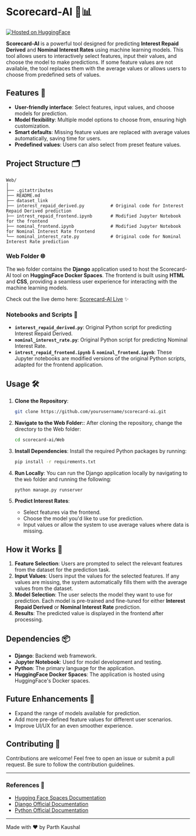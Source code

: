 
# Scorecard-AI 🧠📊

[![Hosted on HuggingFace](https://img.shields.io/badge/Hosted%20On-HuggingFace-blue)](https://parthkl-scorecard.hf.space/)
  
**Scorecard-AI** is a powerful tool designed for predicting **Interest Repaid Derived** and **Nominal Interest Rates** using machine learning models. This tool allows users to interactively select features, input their values, and choose the model to make predictions. If some feature values are not available, the tool replaces them with the average values or allows users to choose from predefined sets of values.

## Features 🚀

- **User-friendly interface**: Select features, input values, and choose models for prediction.
- **Model flexibility**: Multiple model options to choose from, ensuring high customization.
- **Smart defaults**: Missing feature values are replaced with average values automatically, saving time for users.
- **Predefined values**: Users can also select from preset feature values.
  
## Project Structure 🗂️

```
Web/
│
├── .gitattributes
├── README.md
├── dataset_link
├── interest_repaid_derived.py          # Original code for Interest Repaid Derived prediction
├── intrest_repaid_frontend.ipynb       # Modified Jupyter Notebook for the frontend
├── nominal_frontend.ipynb              # Modified Jupyter Notebook for Nominal Interest Rate frontend
└── nominal_interest_rate.py            # Original code for Nominal Interest Rate prediction
```

### Web Folder 🌐

The `Web` folder contains the **Django** application used to host the Scorecard-AI tool on **HuggingFace Docker Spaces**. The frontend is built using **HTML** and **CSS**, providing a seamless user experience for interacting with the machine learning models.

Check out the live demo here: [Scorecard-AI Live](https://parthkl-scorecard.hf.space/) ✨

### Notebooks and Scripts 📒

- **`interest_repaid_derived.py`**: Original Python script for predicting Interest Repaid Derived.
- **`nominal_interest_rate.py`**: Original Python script for predicting Nominal Interest Rate.
- **`intrest_repaid_frontend.ipynb`** & **`nominal_frontend.ipynb`**: These Jupyter notebooks are modified versions of the original Python scripts, adapted for the frontend application.

## Usage 🛠️

1. **Clone the Repository**:
    ```bash
    git clone https://github.com/yourusername/scorecard-ai.git
    ```
2. **Navigate to the Web Folder:**:
    After cloning the repository, change the directory to the Web folder:
    ```bash
    cd scorecard-ai/Web
    ```
3. **Install Dependencies**:
    Install the required Python packages by running:
    ```bash
    pip install -r requirements.txt
    ```

4. **Run Locally**:
    You can run the Django application locally by navigating to the `Web` folder and running the following:
    ```bash
    python manage.py runserver
    ```

5. **Predict Interest Rates**:
    - Select features via the frontend.
    - Choose the model you'd like to use for prediction.
    - Input values or allow the system to use average values where data is missing.
  
## How it Works 🧠

1. **Feature Selection**: Users are prompted to select the relevant features from the dataset for the prediction task.
2. **Input Values**: Users input the values for the selected features. If any values are missing, the system automatically fills them with the average values from the dataset.
3. **Model Selection**: The user selects the model they want to use for prediction. Each model is pre-trained and fine-tuned for either **Interest Repaid Derived** or **Nominal Interest Rate** prediction.
4. **Results**: The predicted value is displayed in the frontend after processing.

## Dependencies 📦

- **Django**: Backend web framework.
- **Jupyter Notebook**: Used for model development and testing.
- **Python**: The primary language for the application.
- **HuggingFace Docker Spaces**: The application is hosted using HuggingFace's Docker spaces.

## Future Enhancements 🌱

- Expand the range of models available for prediction.
- Add more pre-defined feature values for different user scenarios.
- Improve UI/UX for an even smoother experience.
  
## Contributing 🤝

Contributions are welcome! Feel free to open an issue or submit a pull request. Be sure to follow the contribution guidelines.

---

### References 🔗
- [Hugging Face Spaces Documentation](https://huggingface.co/docs/spaces)
- [Django Official Documentation](https://docs.djangoproject.com/)
- [Python Official Documentation](https://www.python.org/doc/)

---

Made with ❤️ by Parth Kaushal
